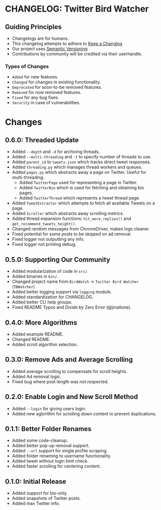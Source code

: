 # CHANGELOG: Twitter Bird Watcher

## Guiding Principles

* Changelogs are for humans.
* This changelog attempts to adhere to [Keep a Changlog](https://keepachangelog.com/en/1.0.0/)
* Our project uses [Semantic Versioning](https://semver.org/)
* Contributions by community will be credited via their userhandle.

### Types of Changes

* `Added` for new features.
* `Changed` for changes in existing functionality.
* `Deprecated` for soon-to-be removed features.
* `Removed` for now removed features.
* `Fixed` for any bug fixes.
* `Security` in case of vulnerabilities.

# Changes

## 0.6.0: Threaded Update

* Added `--depth` and `-d` for archiving threads.
* Added `--multi-threading` and `-t` to specify number of threads to use.
* Added `parent_id` to `tweets.json` which tracks direct tweet responses.
* Added `threading.py` which manages thread workers and queues.
* Added `pages.py` which abstracts away a page on Twitter. Useful for multi-threading.
    * Added `TwitterPage` used for representing a page in Twitter.
    * Added `TwitterBio` which is used for fetching and obtaining bio pages.
    * Added `TwitterThread` which represents a tweet thread page.
* Added `TweetExtractor` which attempts to fetch all available Tweets on a page.
* Added `Scroller` which abstracts away scrolling metrics.
* Added thread expansion functions: `hit_more_replies()` and `get_recommend_tweets_height()`.
* Changed random messages from ChromeDriver, makes logs cleaner.
* Fixed potential for some posts to be skipped on ad removal.
* Fixed logger not outputting any info.
* Fixed logger not printing debug.

## 0.5.0: Supporting Our Community

* Added modularization of code in `src/`.
* Added binaries in `bin/`.
* Changed project name from `BirdWatch` -> `Twitter Bird Watcher` (`TBWatcher`)
* Added better logging support via `logging` module.
* Added standardization for CHANGELOG.
* Added better CLI help groups.
* Fixed README Typos and Divide by Zero Error (@jmallone).

## 0.4.0: More Algorithms

* Added example README.
* Changed README.
* Added scroll algorithm selection.

## 0.3.0: Remove Ads and Average Scrolling

* Added average scrolling to compensate for scroll heights.
* Added Ad removal logic.
* Fixed bug where post length was not respected.

## 0.2.0: Enable Login and New Scroll Method

* Added `--login` for giving users login.
* Added new aglorithm for scrolling down content to prevent duplications.

## 0.1.1: Better Folder Renames

* Added some code-cleanup.
* Added better pop-up removal support.
* Added `--url` support for single profile scraping.
* Added folder renaming to username functionality.
* Added tweet without login limit check.
* Added faster scrolling for centering content.

## 0.1.0: Initial Release

* Added support for bio-only.
* Added snapshots of Twitter posts.
* Added max Twitter info.
